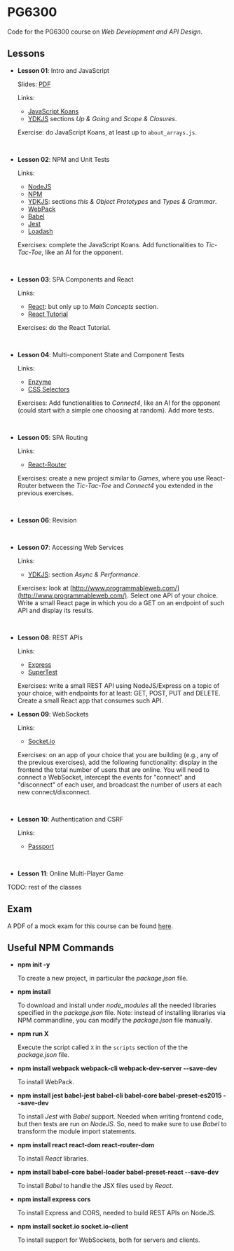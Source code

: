 # PG6300
Code for the PG6300 course on *Web Development and API Design*.

## Lessons

* **Lesson 01**: Intro and JavaScript

  Slides: [PDF](docs/slides/lesson_01.pdf)  

  Links:
  * [JavaScript Koans](https://github.com/liammclennan/JavaScript-Koans)      
  * [YDKJS](https://github.com/getify/You-Dont-Know-JS)
    sections *Up & Going* and *Scope & Closures*.  

  Exercise: do JavaScript Koans, at least up to `about_arrays.js`.

<br />

* **Lesson 02**: NPM and Unit Tests

  Links:
  * [NodeJS](https://nodejs.org/en/)
  * [NPM](https://www.npmjs.com/) 
  * [YDKJS](https://github.com/getify/You-Dont-Know-JS):
      sections *this & Object Prototypes* and *Types & Grammar*.
  * [WebPack](https://webpack.js.org/guides/getting-started/#basic-setup)
  * [Babel](https://babeljs.io/)
  * [Jest](https://github.com/facebook/jest)
  * [Loadash](https://lodash.com)

  Exercises: complete the JavaScript Koans.
  Add functionalities to *Tic-Tac-Toe*, like an AI for the opponent.

<br />

* **Lesson 03**: SPA Components and React

    Links:
    * [React](https://reactjs.org/docs/thinking-in-react.html):
    but only up to *Main Concepts* section.
    * [React Tutorial](https://reactjs.org/tutorial/tutorial.html)
    
    Exercises: do the React Tutorial. 

<br />

* **Lesson 04**: Multi-component State and Component Tests 

    Links:
    * [Enzyme](https://github.com/airbnb/enzyme/blob/master/docs/api/mount.md)
    * [CSS Selectors](https://www.w3schools.com/cssref/css_selectors.asp)

    Exercises: Add functionalities to *Connect4*, like an AI for the opponent 
    (could start with a simple one choosing at random).
    Add more tests.

<br />

* **Lesson 05**: SPA Routing

    Links:
    * [React-Router](https://reacttraining.com/react-router)

    Exercises: create a new project similar to *Games*, where you use
    React-Router between the *Tic-Tac-Toe* and *Connect4* you extended
    in the previous exercises. 

<br />

* **Lesson 06**: Revision


<br />


* **Lesson 07**: Accessing Web Services

    Links:
    * [YDKJS](https://github.com/getify/You-Dont-Know-JS):
              section *Async & Performance*.

    Exercises: look at [http://www.programmableweb.com/](http://www.programmableweb.com/).
               Select one API of your choice.
               Write a small React page in which you do a GET on an endpoint of such API
               and display its results.  

<br />

* **Lesson 08**: REST APIs

    Links:
    * [Express](http://expressjs.com/)
    * [SuperTest](https://github.com/visionmedia/supertest)
              
    Exercises: write a small REST API using NodeJS/Express on a topic of your choice,
               with endpoints for at least: GET, POST, PUT and DELETE.
               Create a small React app that consumes such API. 


* **Lesson 09**: WebSockets

    Links:
    * [Socket.io](https://socket.io/)

    Exercises: on an app of your choice that you are building (e.g., any of the previous
    exercises), add the following functionality: display in the frontend the total number
    of users that are online. You will need to connect a WebSocket, intercept the events
    for "connect" and "disconnect" of each user, and broadcast the number of users at
    each new connect/disconnect.

<br />

* **Lesson 10**: Authentication and CSRF

    Links:
    * [Passport](http://www.passportjs.org/)

<br />

* **Lesson 11**: Online Multi-Player Game

TODO: rest of the classes

## Exam

A PDF of a mock exam for this course can be found [here](docs/pg6300_mock_exam.pdf). 

## Useful NPM Commands

* **npm init -y**

  To create a new project, in particular the *package.json* file.

* **npm install**

  To download and install under *node_modules* all the needed libraries
  specified in the *package.json* file.
  Note: instead of installing libraries via NPM commandline, you
  can modify the *package.json* file manually.

* **npm run X**

  Execute the script called `X`  in the `scripts` section of
  the the *package.json* file.

* **npm install webpack webpack-cli webpack-dev-server --save-dev**

  To install WebPack.

* **npm install jest babel-jest babel-cli babel-core babel-preset-es2015 --save-dev**

  To install *Jest* with *Babel* support.
  Needed when writing frontend code, but then tests are run on
  *NodeJS*. So, need to make sure to use *Babel* to transform the
  module import statements.

* **npm install react react-dom react-router-dom**

  To install *React* libraries.

* **npm install babel-core babel-loader  babel-preset-react  --save-dev**

  To install *Babel* to handle the JSX files used by *React*.
  
* **npm install express cors**
  
  To install Express and CORS, needed to build REST APIs on NodeJS.

* **npm install socket.io socket.io-client**

  To install support for WebSockets, both for servers and clients.
